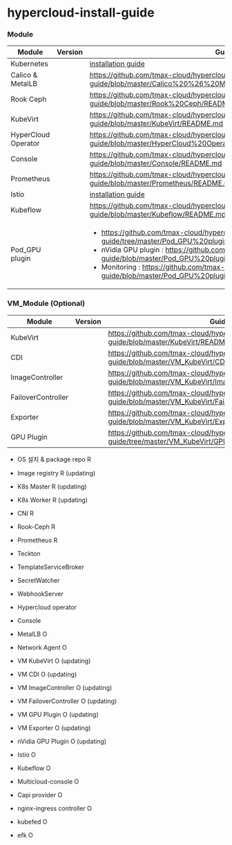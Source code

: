 # hypercloud-install-guide

### Module

| Module | Version | Guide |
| ------ | ------ | ------ |
| Kubernetes | | [installation guide](https://github.com/tmax-cloud/hypercloud-install-guide/blob/master/Kubernetes/README.md) |
| Calico & MetalLB | | https://github.com/tmax-cloud/hypercloud-install-guide/blob/master/Calico%20%26%20MetalLB/README.md |
| Rook Ceph | | https://github.com/tmax-cloud/hypercloud-install-guide/blob/master/Rook%20Ceph/README.md |
| KubeVirt | | https://github.com/tmax-cloud/hypercloud-install-guide/blob/master/KubeVirt/README.md |
| HyperCloud Operator | | https://github.com/tmax-cloud/hypercloud-install-guide/blob/master/HyperCloud%20Operator/README.md |
| Console | | https://github.com/tmax-cloud/hypercloud-install-guide/blob/master/Console/README.md |
| Prometheus | | https://github.com/tmax-cloud/hypercloud-install-guide/blob/master/Prometheus/README.md |
| Istio | | [installation guide](https://github.com/tmax-cloud/hypercloud-install-guide/blob/master/istio/README.md) |
| Kubeflow | | https://github.com/tmax-cloud/hypercloud-install-guide/blob/master/Kubeflow/README.md |
| Pod_GPU plugin | | <ul><li>https://github.com/tmax-cloud/hypercloud-install-guide/tree/master/Pod_GPU%20plugin</li><li> nVidia GPU plugin : https://github.com/tmax-cloud/hypercloud-install-guide/blob/master/Pod_GPU%20plugin/nVidia%20Gpu%20Plugin/README.md</li><li> Monitoring : https://github.com/tmax-cloud/hypercloud-install-guide/blob/master/Pod_GPU%20plugin/Monitoring/README.md</li></ul> |

### VM_Module (Optional)
| Module | Version | Guide |
| ------ | ------ | ------ |
| KubeVirt | | https://github.com/tmax-cloud/hypercloud-install-guide/blob/master/KubeVirt/README.md |
| CDI | | https://github.com/tmax-cloud/hypercloud-install-guide/blob/master/VM_KubeVirt/CDI/README.md |
| ImageController | | https://github.com/tmax-cloud/hypercloud-install-guide/blob/master/VM_KubeVirt/Image%20Controller/README.md |
| FailoverController | | https://github.com/tmax-cloud/hypercloud-install-guide/blob/master/VM_KubeVirt/Failover%20Controller/README.md |
| Exporter | | https://github.com/tmax-cloud/hypercloud-install-guide/blob/master/VM_KubeVirt/Exporter/README.md |
| GPU Plugin | | https://github.com/tmax-cloud/hypercloud-install-guide/tree/master/VM_KubeVirt/GPU%20plugin |

* OS 설치 & package repo    R
* Image registry            R (updating)
* K8s Master                R (updating)
* K8s Worker    R (updating)
* CNI           R
* Rook-Ceph     R
* Prometheus    R
* Teckton
* TemplateServiceBroker
* SecretWatcher
* WebhookServer
* Hypercloud operator
* Console

* MetalLB   O
* Network Agent O
* VM KubeVirt  O (updating)
* VM CDI       O (updating)
* VM ImageController   O (updating)
* VM FailoverController   O (updating)
* VM GPU Plugin O (updating)
* VM Exporter   O (updating)
* nVidia GPU Plugin   O (updating)
* Istio     O
* Kubeflow  O
* Multicloud-console  O
* Capi provider O
* nginx-ingress controller O
* kubefed O
* efk   O
